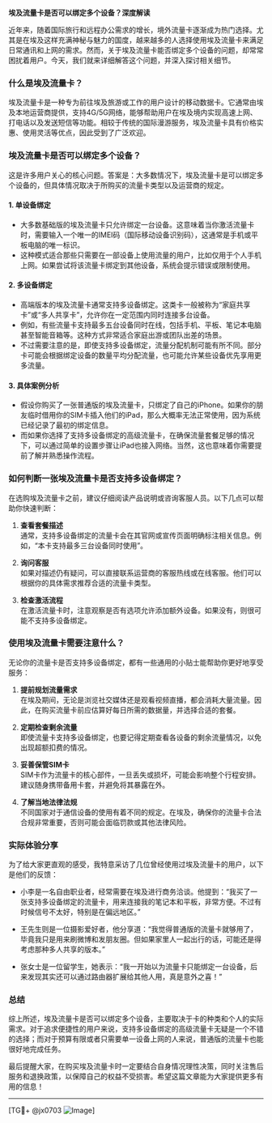 **埃及流量卡是否可以绑定多个设备？深度解读**

近年来，随着国际旅行和远程办公需求的增长，境外流量卡逐渐成为热门选择。尤其是在埃及这样充满神秘与魅力的国度，越来越多的人选择使用埃及流量卡来满足日常通讯和上网的需求。然而，关于埃及流量卡能否绑定多个设备的问题，却常常困扰着用户。今天，我们就来详细解答这个问题，并深入探讨相关细节。

### 什么是埃及流量卡？

埃及流量卡是一种专为前往埃及旅游或工作的用户设计的移动数据卡。它通常由埃及本地运营商提供，支持4G/5G网络，能够帮助用户在埃及境内实现高速上网、打电话以及发送短信等功能。相较于传统的国际漫游服务，埃及流量卡具有价格实惠、使用灵活等优点，因此受到了广泛欢迎。

### 埃及流量卡是否可以绑定多个设备？

这是许多用户关心的核心问题。答案是：大多数情况下，埃及流量卡是可以绑定多个设备的，但具体情况取决于所购买的流量卡类型以及运营商的规定。

#### 1. **单设备绑定**
   - 大多数基础版的埃及流量卡只允许绑定一台设备。这意味着当你激活流量卡时，需要输入一个唯一的IMEI码（国际移动设备识别码），这通常是手机或平板电脑的唯一标识。
   - 这种模式适合那些只需要在一部设备上使用流量的用户，比如仅用于个人手机上网。如果尝试将该流量卡绑定到其他设备，系统会提示错误或限制使用。

#### 2. **多设备绑定**
   - 高端版本的埃及流量卡通常支持多设备绑定。这类卡一般被称为“家庭共享卡”或“多人共享卡”，允许你在一定范围内同时连接多台设备。
   - 例如，有些流量卡支持最多五台设备同时在线，包括手机、平板、笔记本电脑甚至智能音箱等。这种方式非常适合家庭出游或团队出差的场景。
   - 不过需要注意的是，即使支持多设备绑定，流量分配机制可能有所不同。部分卡可能会根据绑定设备的数量平均分配流量，也可能允许某些设备优先享用更多流量。

#### 3. **具体案例分析**
   - 假设你购买了一张普通版的埃及流量卡，只绑定了自己的iPhone。如果你的朋友临时借用你的SIM卡插入他们的iPad，那么大概率无法正常使用，因为系统已经记录了最初的绑定信息。
   - 而如果你选择了支持多设备绑定的高级流量卡，在确保流量套餐足够的情况下，可以通过简单的设置步骤让iPad也接入网络。当然，这也意味着你需要提前了解并熟悉操作流程。

### 如何判断一张埃及流量卡是否支持多设备绑定？

在选购埃及流量卡之前，建议仔细阅读产品说明或咨询客服人员。以下几点可以帮助你快速判断：

1. **查看套餐描述**  
   通常，支持多设备绑定的流量卡会在其官网或宣传页面明确标注相关信息。例如，“本卡支持最多三台设备同时使用”。

2. **询问客服**  
   如果对描述仍有疑问，可以直接联系运营商的客服热线或在线客服。他们可以根据你的具体需求推荐合适的流量卡类型。

3. **检查激活流程**  
   在激活流量卡时，注意观察是否有选项允许添加额外设备。如果没有，则很可能不支持多设备绑定。

### 使用埃及流量卡需要注意什么？

无论你的流量卡是否支持多设备绑定，都有一些通用的小贴士能帮助你更好地享受服务：

1. **提前规划流量需求**  
   在埃及期间，无论是浏览社交媒体还是观看视频直播，都会消耗大量流量。因此，在购买流量卡前应估算好每日所需的数据量，并选择合适的套餐。

2. **定期检查剩余流量**  
   即使流量卡支持多设备绑定，也要记得定期查看各设备的剩余流量情况，以免出现超额扣费的情况。

3. **妥善保管SIM卡**  
   SIM卡作为流量卡的核心部件，一旦丢失或损坏，可能会影响整个行程安排。建议随身携带备用卡套，并避免将其暴露在外。

4. **了解当地法律法规**  
   不同国家对于通信设备的使用有着不同的规定。在埃及，确保你的流量卡合法合规非常重要，否则可能会面临罚款或其他法律风险。

### 实际体验分享

为了给大家更直观的感受，我特意采访了几位曾经使用过埃及流量卡的用户，以下是他们的反馈：

- 小李是一名自由职业者，经常需要在埃及进行商务洽谈。他提到：“我买了一张支持多设备绑定的流量卡，用来连接我的笔记本和平板，非常方便。不过有时候信号不太好，特别是在偏远地区。”

- 王先生则是一位摄影爱好者，他分享道：“我觉得普通版的流量卡就够用了，毕竟我只是用来刷微博和发朋友圈。但如果家里人一起出行的话，可能还是得考虑那种多人共享的版本。”

- 张女士是一位留学生，她表示：“我一开始以为流量卡只能绑定一台设备，后来发现其实还可以通过路由器扩展给其他人用，真是意外之喜！”

### 总结

综上所述，埃及流量卡是否可以绑定多个设备，主要取决于卡的种类和个人的实际需求。对于追求便捷性的用户来说，支持多设备绑定的高级流量卡无疑是一个不错的选择；而对于预算有限或者只需要单一设备上网的人来说，普通版的流量卡也能很好地完成任务。

最后提醒大家，在购买埃及流量卡时一定要结合自身情况理性决策，同时关注售后服务和退换政策，以保障自己的权益不受损害。希望这篇文章能为大家提供更多有用的信息！

---

[TG💪+ @jx0703 ![Image](https://github.com/user-attachments/assets/dbca1d08-cadb-493c-b0ec-ad6f7a83f270)]